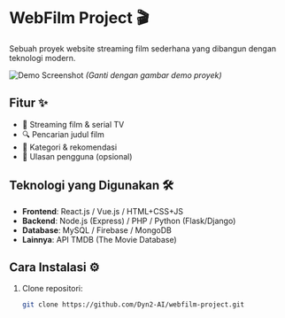# WebFilm Project 🎬

Sebuah proyek website streaming film sederhana yang dibangun dengan teknologi modern.

![Demo Screenshot](https://via.placeholder.com/800x400?text=WebFilm+Demo) *(Ganti dengan gambar demo proyek)*

## Fitur ✨
- 🎥 Streaming film & serial TV
- 🔍 Pencarian judul film
- 📌 Kategori & rekomendasi
- 💬 Ulasan pengguna (opsional)

## Teknologi yang Digunakan 🛠️
- **Frontend**: React.js / Vue.js / HTML+CSS+JS
- **Backend**: Node.js (Express) / PHP / Python (Flask/Django)
- **Database**: MySQL / Firebase / MongoDB
- **Lainnya**: API TMDB (The Movie Database)

## Cara Instalasi ⚙️
1. Clone repositori:
   ```bash
   git clone https://github.com/Dyn2-AI/webfilm-project.git
